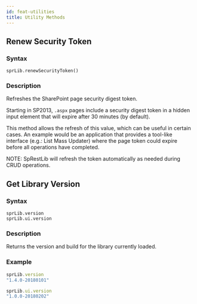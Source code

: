 ```yaml
---
id: feat-utilities
title: Utility Methods
---
```


## Renew Security Token

### Syntax
`sprLib.renewSecurityToken()`

### Description
Refreshes the SharePoint page security digest token.  

Starting in SP2013, `.aspx` pages include a security digest token in a hidden input element that will expire
after 30 minutes (by default).

This method allows the refresh of this value, which can be useful in certain cases.  An example would
be an application that provides a tool-like interface (e.g.: List Mass Updater) where the page token could
expire before all operations have completed.

NOTE: SpRestLib will refresh the token automatically as needed during CRUD operations.

## Get Library Version

### Syntax
`sprLib.version`  
`sprLib.ui.version`

### Description
Returns the version and build for the library currently loaded.

### Example
```javascript
sprLib.version
"1.4.0-20180101"

sprLib.ui.version
"1.0.0-20180202"
```
